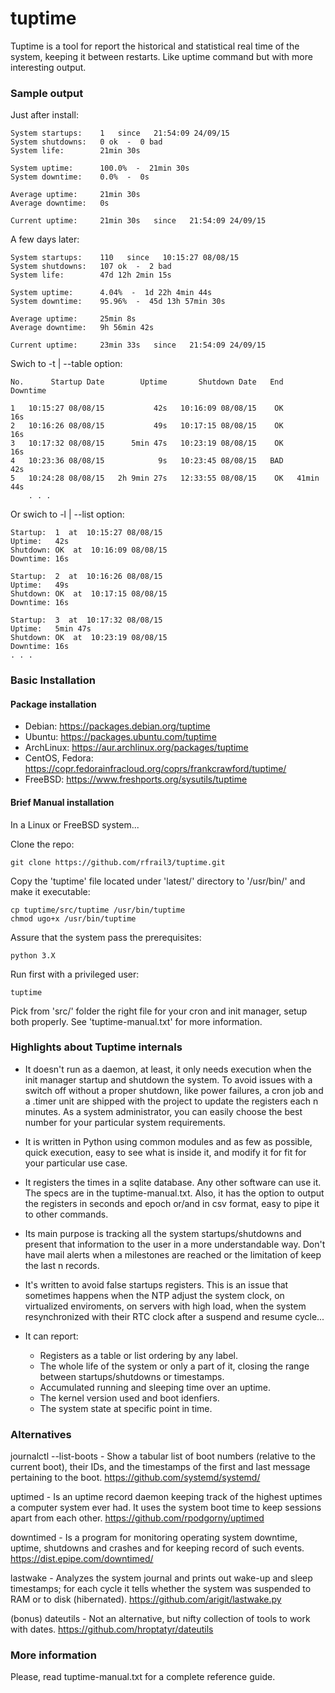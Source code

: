 tuptime
=======

Tuptime is a tool for report the historical and statistical real time of the system, keeping it between restarts. Like uptime command but with more interesting output.


### Sample output

Just after install:

	System startups:	1   since   21:54:09 24/09/15
	System shutdowns:	0 ok  -  0 bad
	System life: 		21min 30s

	System uptime: 		100.0%  -  21min 30s
	System downtime: 	0.0%  -  0s

	Average uptime: 	21min 30s
	Average downtime: 	0s

	Current uptime: 	21min 30s   since   21:54:09 24/09/15

A few days later:

	System startups:	110   since   10:15:27 08/08/15
	System shutdowns:	107 ok  -  2 bad
	System life: 		47d 12h 2min 15s

	System uptime: 		4.04%  -  1d 22h 4min 44s
	System downtime: 	95.96%  -  45d 13h 57min 30s

	Average uptime: 	25min 8s
	Average downtime: 	9h 56min 42s

	Current uptime: 	23min 33s   since   21:54:09 24/09/15

Swich to -t | --table option:

	No.      Startup Date        Uptime       Shutdown Date   End    Downtime
                                                                                                                                    
	1   10:15:27 08/08/15           42s   10:16:09 08/08/15    OK         16s
	2   10:16:26 08/08/15           49s   10:17:15 08/08/15    OK         16s
	3   10:17:32 08/08/15      5min 47s   10:23:19 08/08/15    OK         16s
	4   10:23:36 08/08/15            9s   10:23:45 08/08/15   BAD         42s
	5   10:24:28 08/08/15   2h 9min 27s   12:33:55 08/08/15    OK   41min 44s
        . . .

Or swich to -l | --list option:

	Startup:  1  at  10:15:27 08/08/15
	Uptime:   42s
	Shutdown: OK  at  10:16:09 08/08/15
	Downtime: 16s

	Startup:  2  at  10:16:26 08/08/15
	Uptime:   49s
	Shutdown: OK  at  10:17:15 08/08/15
	Downtime: 16s

	Startup:  3  at  10:17:32 08/08/15
	Uptime:   5min 47s
	Shutdown: OK  at  10:23:19 08/08/15
	Downtime: 16s
	. . .


### Basic Installation


#### Package installation

* Debian: https://packages.debian.org/tuptime
* Ubuntu: https://packages.ubuntu.com/tuptime
* ArchLinux: https://aur.archlinux.org/packages/tuptime
* CentOS, Fedora: https://copr.fedorainfracloud.org/coprs/frankcrawford/tuptime/
* FreeBSD: https://www.freshports.org/sysutils/tuptime


#### Brief Manual installation

In a Linux or FreeBSD system...

Clone the repo:

	git clone https://github.com/rfrail3/tuptime.git

Copy the 'tuptime' file located under 'latest/' directory to '/usr/bin/' and make it executable:

	cp tuptime/src/tuptime /usr/bin/tuptime
	chmod ugo+x /usr/bin/tuptime

Assure that the system pass the prerequisites:

	python 3.X 

Run first with a privileged user:

	tuptime

Pick from 'src/' folder the right file for your cron and init manager, setup both
properly. See 'tuptime-manual.txt' for more information.


### Highlights about Tuptime internals

- It doesn't run as a daemon, at least, it only needs execution when the init manager startup and shutdown the system. To avoid issues with a switch off without a proper shutdown, like power failures, a cron job and a .timer unit are shipped with the project to update the registers each n minutes. As a system administrator, you can easily choose the best number for your particular system requirements.

- It is written in Python using common modules and as few as possible, quick execution, easy to see what is inside it, and modify it for fit for your particular use case.

- It registers the times in a sqlite database. Any other software can use it. The specs are in the tuptime-manual.txt. Also, it has the option to output the registers in seconds and epoch or/and in csv format, easy to pipe it to other commands.

- Its main purpose is tracking all the system startups/shutdowns and present that information to the user in a more understandable way. Don't have mail alerts when a milestones are reached or the limitation of keep the last n records.

- It's written to avoid false startups registers. This is an issue that sometimes happens when the NTP adjust the system clock, on virtualized enviroments, on servers with high load, when the system resynchronized with their RTC clock after a suspend and resume cycle...

- It can report:
  - Registers as a table or list ordering by any label.
  - The whole life of the system or only a part of it, closing the range between startups/shutdowns or timestamps.
  - Accumulated running and sleeping time over an uptime.
  - The kernel version used and boot idenfiers.
  - The system state at specific point in time.


### Alternatives

journalctl --list-boots - Show a tabular list of boot numbers (relative to the current boot), their IDs, and the timestamps of the first and last message pertaining to the boot.
https://github.com/systemd/systemd/

uptimed - Is an uptime record daemon keeping track of the highest uptimes a computer system ever had. It uses the system boot time to keep sessions apart from each other.
https://github.com/rpodgorny/uptimed

downtimed - Is a program for monitoring operating system downtime, uptime, shutdowns and crashes and for keeping record of such events.
https://dist.epipe.com/downtimed/

lastwake - Analyzes the system journal and prints out wake-up and sleep timestamps; for each cycle it tells whether the system was suspended to RAM or to disk (hibernated).
https://github.com/arigit/lastwake.py

(bonus) dateutils - Not an alternative, but nifty collection of tools to work with dates.
https://github.com/hroptatyr/dateutils


### More information

Please, read tuptime-manual.txt for a complete reference guide.
